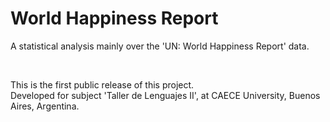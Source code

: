 # World Happiness Report
A statistical analysis mainly over the 'UN: World Happiness Report' data.

&nbsp;

This is the first public release of this project.  
Developed for subject 'Taller de Lenguajes II', at CAECE University, Buenos Aires, Argentina.  
